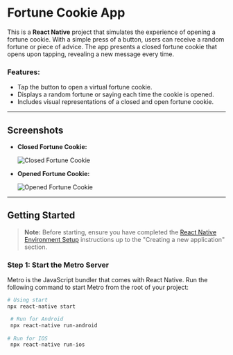 # Fortune Cookie App

This is a **React Native** project that simulates the experience of opening a fortune cookie. With a simple press of a button, users can receive a random fortune or piece of advice. The app presents a closed fortune cookie that opens upon tapping, revealing a new message every time.

### Features:
- Tap the button to open a virtual fortune cookie.
- Displays a random fortune or saying each time the cookie is opened.
- Includes visual representations of a closed and open fortune cookie.

---

## Screenshots

- **Closed Fortune Cookie:**
  
  ![Closed Fortune Cookie](path/to/closed-fortune-cookie-image.png)

- **Opened Fortune Cookie:**
  
  ![Opened Fortune Cookie](path/to/opened-fortune-cookie-image.png)

---

## Getting Started

> **Note:** Before starting, ensure you have completed the [React Native Environment Setup](https://reactnative.dev/docs/environment-setup) instructions up to the "Creating a new application" section.

### Step 1: Start the Metro Server

Metro is the JavaScript bundler that comes with React Native. Run the following command to start Metro from the root of your project:

```bash
# Using start
npx react-native start

 # Run for Android 
 npx react-native run-android
 
# Run for IOS
 npx react-native run-ios
